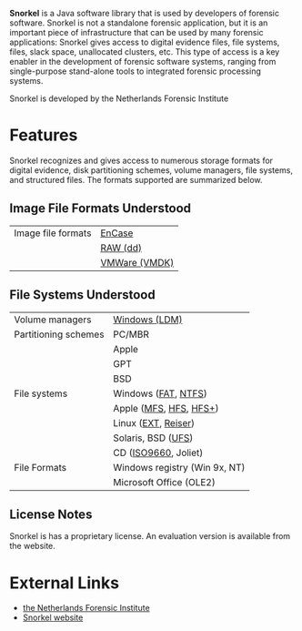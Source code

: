 **Snorkel** is a Java software library that is used by developers of
forensic software. Snorkel is not a standalone forensic application, but
it is an important piece of infrastructure that can be used by many
forensic applications: Snorkel gives access to digital evidence files,
file systems, files, slack space, unallocated clusters, etc. This type
of access is a key enabler in the development of forensic software
systems, ranging from single-purpose stand-alone tools to integrated
forensic processing systems.

Snorkel is developed by the Netherlands Forensic Institute

# Features

Snorkel recognizes and gives access to numerous storage formats for
digital evidence, disk partitioning schemes, volume managers, file
systems, and structured files. The formats supported are summarized
below.

## Image File Formats Understood

|                    |                                                               |
|--------------------|---------------------------------------------------------------|
| Image file formats | [EnCase](Encase_image_file_format "wikilink")                 |
|                    | [RAW (dd)](Raw_Image_Format "wikilink")                       |
|                    | [VMWare (VMDK)](VMWare_Virtual_Disk_Format_(VMDK) "wikilink") |

## File Systems Understood

|                      |                                                                               |
|----------------------|-------------------------------------------------------------------------------|
| Volume managers      | [Windows (LDM)](Logical_Disk_Manager_(LDM) "wikilink")                        |
| Partitioning schemes | PC/MBR                                                                        |
|                      | Apple                                                                         |
|                      | GPT                                                                           |
|                      | BSD                                                                           |
| File systems         | Windows ([FAT](FAT "wikilink"), [NTFS](NTFS "wikilink"))                      |
|                      | Apple ([MFS](MFS "wikilink"), [HFS](HFS "wikilink"), [HFS+](HFS+ "wikilink")) |
|                      | Linux ([EXT](Ext3 "wikilink"), [Reiser](Reiserfs "wikilink"))                 |
|                      | Solaris, BSD ([UFS](UFS "wikilink"))                                          |
|                      | CD ([ISO9660](ISO9660 "wikilink"), Joliet)                                    |
| File Formats         | Windows registry (Win 9x, NT)                                                 |
|                      | Microsoft Office (OLE2)                                                       |

## License Notes

Snorkel is has a proprietary license. An evaluation version is available
from the website.

# External Links

- [the Netherlands Forensic
  Institute](http://www.forensischinstituut.nl/)
- [Snorkel website](http://www.holmes.nl/NFIlabs/Snorkel)